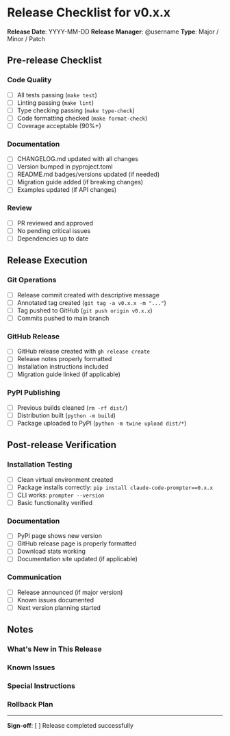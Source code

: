 # Release Checklist for v0.x.x

**Release Date**: YYYY-MM-DD
**Release Manager**: @username
**Type**: Major / Minor / Patch

## Pre-release Checklist

### Code Quality
- [ ] All tests passing (`make test`)
- [ ] Linting passing (`make lint`)
- [ ] Type checking passing (`make type-check`)
- [ ] Code formatting checked (`make format-check`)
- [ ] Coverage acceptable (90%+)

### Documentation
- [ ] CHANGELOG.md updated with all changes
- [ ] Version bumped in pyproject.toml
- [ ] README.md badges/versions updated (if needed)
- [ ] Migration guide added (if breaking changes)
- [ ] Examples updated (if API changes)

### Review
- [ ] PR reviewed and approved
- [ ] No pending critical issues
- [ ] Dependencies up to date

## Release Execution

### Git Operations
- [ ] Release commit created with descriptive message
- [ ] Annotated tag created (`git tag -a v0.x.x -m "..."`)
- [ ] Tag pushed to GitHub (`git push origin v0.x.x`)
- [ ] Commits pushed to main branch

### GitHub Release
- [ ] GitHub release created with `gh release create`
- [ ] Release notes properly formatted
- [ ] Installation instructions included
- [ ] Migration guide linked (if applicable)

### PyPI Publishing
- [ ] Previous builds cleaned (`rm -rf dist/`)
- [ ] Distribution built (`python -m build`)
- [ ] Package uploaded to PyPI (`python -m twine upload dist/*`)

## Post-release Verification

### Installation Testing
- [ ] Clean virtual environment created
- [ ] Package installs correctly: `pip install claude-code-prompter==0.x.x`
- [ ] CLI works: `prompter --version`
- [ ] Basic functionality verified

### Documentation
- [ ] PyPI page shows new version
- [ ] GitHub release page is properly formatted
- [ ] Download stats working
- [ ] Documentation site updated (if applicable)

### Communication
- [ ] Release announced (if major version)
- [ ] Known issues documented
- [ ] Next version planning started

## Notes

### What's New in This Release
<!-- Summarize key features/fixes -->

### Known Issues
<!-- List any known issues -->

### Special Instructions
<!-- Any special deployment notes -->

### Rollback Plan
<!-- How to rollback if needed -->

---

**Sign-off**: [ ] Release completed successfully
